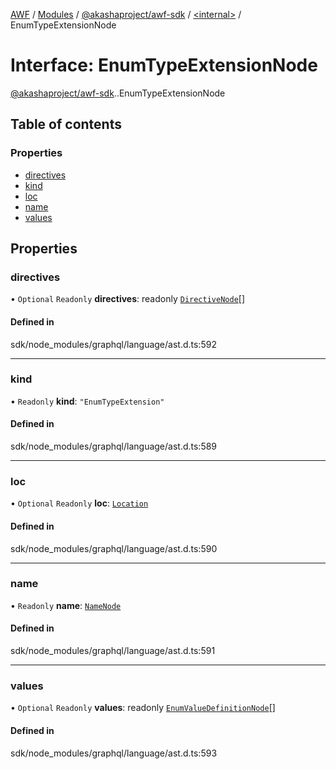 [AWF](../README.md) / [Modules](../modules.md) / [@akashaproject/awf-sdk](../modules/akashaproject_awf_sdk.md) / [<internal\>](../modules/akashaproject_awf_sdk._internal_.md) / EnumTypeExtensionNode

# Interface: EnumTypeExtensionNode

[@akashaproject/awf-sdk](../modules/akashaproject_awf_sdk.md).[<internal>](../modules/akashaproject_awf_sdk._internal_.md).EnumTypeExtensionNode

## Table of contents

### Properties

- [directives](akashaproject_awf_sdk._internal_.EnumTypeExtensionNode.md#directives)
- [kind](akashaproject_awf_sdk._internal_.EnumTypeExtensionNode.md#kind)
- [loc](akashaproject_awf_sdk._internal_.EnumTypeExtensionNode.md#loc)
- [name](akashaproject_awf_sdk._internal_.EnumTypeExtensionNode.md#name)
- [values](akashaproject_awf_sdk._internal_.EnumTypeExtensionNode.md#values)

## Properties

### directives

• `Optional` `Readonly` **directives**: readonly [`DirectiveNode`](akashaproject_awf_sdk._internal_.DirectiveNode.md)[]

#### Defined in

sdk/node_modules/graphql/language/ast.d.ts:592

___

### kind

• `Readonly` **kind**: ``"EnumTypeExtension"``

#### Defined in

sdk/node_modules/graphql/language/ast.d.ts:589

___

### loc

• `Optional` `Readonly` **loc**: [`Location`](../classes/akashaproject_awf_sdk._internal_.Location.md)

#### Defined in

sdk/node_modules/graphql/language/ast.d.ts:590

___

### name

• `Readonly` **name**: [`NameNode`](akashaproject_awf_sdk._internal_.NameNode.md)

#### Defined in

sdk/node_modules/graphql/language/ast.d.ts:591

___

### values

• `Optional` `Readonly` **values**: readonly [`EnumValueDefinitionNode`](akashaproject_awf_sdk._internal_.EnumValueDefinitionNode.md)[]

#### Defined in

sdk/node_modules/graphql/language/ast.d.ts:593
